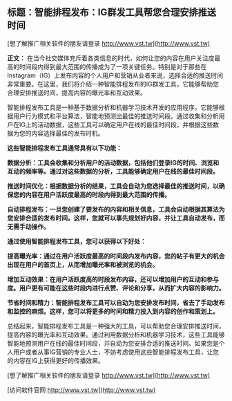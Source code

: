 ## **标题：智能排程发布：IG群发工具帮您合理安排推送时间**

[想了解推广相关软件的朋友请登录 http://www.vst.tw](http://www.vst.tw)

**正文：**
在当今社交媒体充斥着各类信息的时代，如何让您的内容在用户关注度最高的时间段内得到最大范围的传播成为了一项关键任务。特别是对于那些在Instagram（IG）上发布内容的个人用户和营销从业者来说，选择合适的推送时间非常重要。在这里，我们将介绍一种智能排程发布的IG群发工具，它能够帮助您合理安排推送时间，提高内容的曝光率和互动效果。

智能排程发布工具是一种基于数据分析和机器学习技术开发的应用程序，它能够根据用户行为模式和平台算法，智能地预测出最佳的推送时间段。通过收集和分析用户在IG上的活动数据，这些工具可以确定用户在线的最佳时间段，并根据这些数据为您的内容选择最佳的发布时机。

**这些智能排程发布工具通常具有以下功能：**

**数据分析：工具会收集和分析用户的活动数据，包括他们登录IG的时间、浏览和互动的频率等。通过对这些数据的分析，工具能够确定用户在线的最佳时间段。**

**推送时间优化：根据数据分析的结果，工具会自动为您选择最佳的推送时间，以确保您的内容在用户活跃度最高的时段内得到最大范围的传播。**

**自动排程发布：一旦您创建了要发布的内容和相关信息，工具会自动根据其算法为您安排合适的发布时间。这样，您就可以事先规划好内容，并让工具自动发布，而无需手动操作。**

**通过使用智能排程发布工具，您可以获得以下好处：**

**提高曝光率：通过在用户活跃度最高的时间段内发布内容，您的帖子有更大的机会出现在用户的首页上，从而增加曝光率和被浏览的机会。**

**增加互动效果：在用户活跃度高的时段发布内容，还可以增加用户的互动和参与度。用户更有可能在这些时段内进行点赞、评论和分享，从而扩大内容的影响力。**

**节省时间和精力：智能排程发布工具可以自动为您安排发布时间，省去了手动发布和监控的麻烦。这样，您可以将更多的时间和精力投入到内容的创作和策划上。**

总结起来，智能排程发布工具是一种强大的工具，可以帮助您合理安排推送时间，提高内容的曝光率和互动效果。通过利用数据分析和机器学习技术，这些工具能够智能地预测用户在线的最佳时间段，并自动为您安排合适的推送时间。如果您是个人用户或者从事IG营销的专业人士，不妨考虑使用这些智能排程发布工具，让您的内容在IG上获得更好的传播效果。

[想了解推广相关软件的朋友请登录 http://www.vst.tw](http://www.vst.tw)


[访问软件官网 http://www.vst.tw](http://www.vst.tw)

